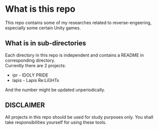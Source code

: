 # What is this repo 
This repo contains some of my researches related to reverse-engeering, especially some certain Unity games.  

## What is in sub-directories 
Each directory in this repo is independent and contains a README in corresponding directory.  
Currently there are 2 projects: 

* ipr - IDOLY PRIDE
* lapis - Lapis Re:LiGHTs 

And the number might be updated unperiodically.  

## DISCLAIMER 
All projects in this repo should be used for study purposes only. You shall take responsibilities yourself for using these tools.  
